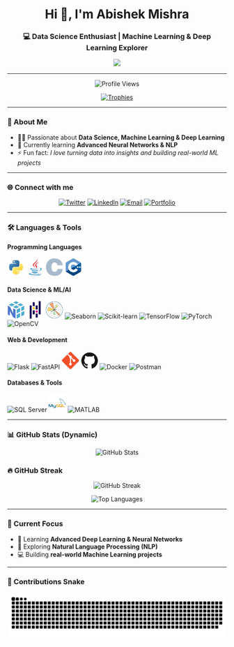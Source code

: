 <h1 align="center">Hi 👋, I'm Abishek Mishra</h1>
<h3 align="center">💻 Data Science Enthusiast | Machine Learning & Deep Learning Explorer</h3>

<p align="center">
  <img src="https://readme-typing-svg.herokuapp.com?font=Fira+Code&size=22&pause=1000&color=0E75B6&center=true&vCenter=true&width=600&lines=Turning+Data+into+Intelligence;Exploring+AI+and+ML;Building+Smart+Projects;Learning+Everyday+🚀">
</p>

---

<p align="center"> 
  <img src="https://komarev.com/ghpvc/?username=abishekmishra183&label=Profile%20views&color=0e75b6&style=flat" alt="Profile Views" /> 
</p>

<p align="center"> 
  <a href="https://github.com/ryo-ma/github-profile-trophy">
    <img src="https://github-profile-trophy.vercel.app/?username=abishekmishra183&theme=algolia&margin-w=15&margin-h=15" alt="Trophies" />
  </a> 
</p>

---

### 🚀 About Me  
- 👨‍💻 Passionate about **Data Science, Machine Learning & Deep Learning**  
- 🌱 Currently learning **Advanced Neural Networks & NLP**  
- ⚡ Fun fact: *I love turning data into insights and building real-world ML projects*  

---

### 🌐 Connect with me  
<p align="center">
<a href="https://twitter.com/abishekmihra44" target="_blank"><img src="https://img.shields.io/twitter/follow/abishekmihra44?logo=twitter&style=for-the-badge" alt="Twitter" /></a>
<a href="https://linkedin.com/in/abishek-mishra" target="_blank"><img src="https://img.shields.io/badge/LinkedIn-Connect-blue?style=for-the-badge&logo=linkedin" alt="LinkedIn" /></a>
<a href="mailto:abishekmishra@example.com"><img src="https://img.shields.io/badge/Email-Contact-red?style=for-the-badge&logo=gmail" alt="Email" /></a>
<a href="https://abishekmishra.com.np" target="_blank"><img src="https://img.shields.io/badge/Portfolio-Visit-brightgreen?style=for-the-badge" alt="Portfolio" /></a>
</p>

---

### 🛠️ Languages & Tools  

#### Programming Languages
<p align="left">
<img src="https://raw.githubusercontent.com/devicons/devicon/master/icons/python/python-original.svg" alt="Python" width="40" height="40"/>
<img src="https://raw.githubusercontent.com/devicons/devicon/master/icons/java/java-original.svg" alt="Java" width="40" height="40"/>
<img src="https://raw.githubusercontent.com/devicons/devicon/master/icons/c/c-original.svg" alt="C" width="40" height="40"/>
<img src="https://raw.githubusercontent.com/devicons/devicon/master/icons/cplusplus/cplusplus-original.svg" alt="C++" width="40" height="40"/>
</p>

#### Data Science & ML/AI
<p align="left">
<img src="https://raw.githubusercontent.com/devicons/devicon/master/icons/numpy/numpy-original.svg" alt="NumPy" width="40" height="40"/>
<img src="https://raw.githubusercontent.com/devicons/devicon/master/icons/pandas/pandas-original.svg" alt="Pandas" width="40" height="40"/>
<img src="https://raw.githubusercontent.com/devicons/devicon/master/icons/matplotlib/matplotlib-original.svg" alt="Matplotlib" width="40" height="40"/>
<img src="https://seaborn.pydata.org/_images/logo-mark-lightbg.svg" alt="Seaborn" width="40" height="40"/>
<img src="https://upload.wikimedia.org/wikipedia/commons/0/05/Scikit_learn_logo_small.svg" alt="Scikit-learn" width="40" height="40"/>
<img src="https://www.tensorflow.org/images/tf_logo_social.png" alt="TensorFlow" width="40" height="40"/>
<img src="https://upload.wikimedia.org/wikipedia/commons/9/96/PyTorch_logo_icon.svg" alt="PyTorch" width="40" height="40"/>
<img src="https://opencv.org/wp-content/uploads/2020/07/cropped-OpenCV_logo.png" alt="OpenCV" width="40" height="40"/>
</p>

#### Web & Development
<p align="left">
<img src="https://www.vectorlogo.zone/logos/pocoo_flask/pocoo_flask-icon.svg" alt="Flask" width="40" height="40"/>
<img src="https://fastapi.tiangolo.com/img/logo-margin/logo-teal.png" alt="FastAPI" width="40" height="40"/>
<img src="https://raw.githubusercontent.com/devicons/devicon/master/icons/git/git-original.svg" alt="Git" width="40" height="40"/>
<img src="https://raw.githubusercontent.com/devicons/devicon/master/icons/github/github-original.svg" alt="GitHub" width="40" height="40"/>
<img src="https://www.vectorlogo.zone/logos/docker/docker-icon.svg" alt="Docker" width="40" height="40"/>
<img src="https://www.vectorlogo.zone/logos/postman/postman-icon.svg" alt="Postman" width="40" height="40"/>
</p>

#### Databases & Tools
<p align="left">
<img src="https://www.svgrepo.com/show/303229/microsoft-sql-server-logo.svg" alt="SQL Server" width="40" height="40"/>
<img src="https://raw.githubusercontent.com/devicons/devicon/master/icons/mysql/mysql-original-wordmark.svg" alt="MySQL" width="40" height="40"/>
<img src="https://www.mathworks.com/matlabcentral/mlc-downloads/downloads/submissions/55526/versions/5/screenshot.png" alt="MATLAB" width="40" height="40"/>
</p>

---

### 📊 GitHub Stats (Dynamic)  
<p align="center">
  <img src="https://github-readme-stats.vercel.app/api?username=abishekmishra183&show_icons=true&theme=tokyonight&count_private=true" alt="GitHub Stats" />
</p>

 
### 🔥 GitHub Streak  
<p align="center">
  <img src="https://github-readme-streak-stats.herokuapp.com/?user=abishekmishra183&theme=tokyonight&hide_border=false" alt="GitHub Streak" />
</p>

<p align="center">
  <img src="https://github-readme-stats.vercel.app/api/top-langs/?username=abishekmishra183&layout=compact&theme=tokyonight" alt="Top Languages" />
</p>

---

### 🎯 Current Focus  
- 🔬 Learning **Advanced Deep Learning & Neural Networks**  
- 🧠 Exploring **Natural Language Processing (NLP)**  
- 💻 Building **real-world Machine Learning projects**  

---

### 🐍 Contributions Snake  
<p align="center">
  <img src="https://github.com/Platane/snk/raw/output/github-contribution-grid-snake.svg" alt="GitHub Contribution Snake" />
</p>
